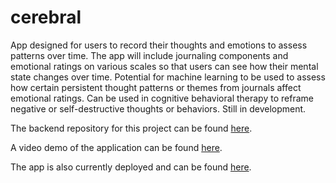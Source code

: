 # cerebral

App designed for users to record their thoughts and emotions to assess patterns over time. The app will include journaling components and emotional ratings on various scales so that users can see how their mental state changes over time. Potential for machine learning to be used to assess how certain persistent thought patterns or themes from journals affect emotional ratings. Can be used in cognitive behavioral therapy to reframe negative or self-destructive thoughts or behaviors. Still in development.

The backend repository for this project can be found [here](github.com/matt-rose6/cerebral-backend).

A video demo of the application can be found [here](https://drive.google.com/file/d/1BrMrO5TAtZD_fXvqLtEGYjJL-2aP3aGB/view?usp=sharing).

The app is also currently deployed and can be found [here](https://www.cerebralcbt.com).
